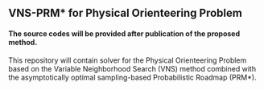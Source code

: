 ## VNS-PRM* for Physical Orienteering Problem

#### The source codes will be provided after publication of the proposed method. 

This repository will contain solver for the Physical Orienteering Problem based on the Variable Neighborhood Search (VNS) method combined with the asymptotically optimal sampling-based Probabilistic Roadmap (PRM*).